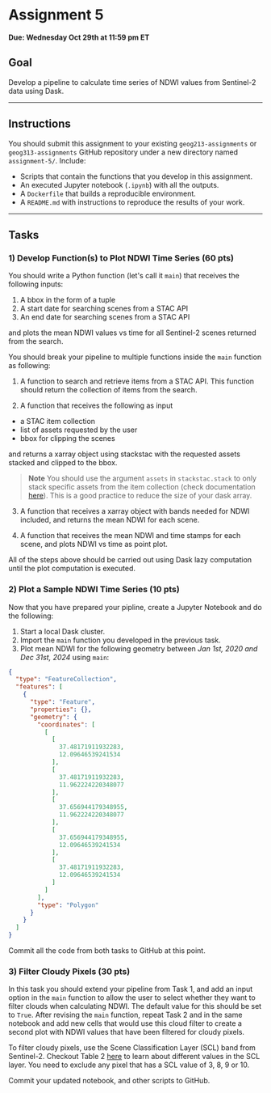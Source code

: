 # Assignment 5

**Due: Wednesday Oct 29th at 11:59 pm ET**

## Goal
Develop a pipeline to calculate time series of NDWI values from Sentinel-2 data using Dask. 

---

## Instructions
You should submit this assignment to your existing `geog213-assignments` or `geog313-assignments` GitHub repository under a new directory named `assignment-5/`.
Include:
- Scripts that contain the functions that you develop in this assignment.
- An executed Jupyter notebook (`.ipynb`) with all the outputs.
- A `Dockerfile` that builds a reproducible environment.
- A `README.md` with instructions to reproduce the results of your work.
---

## Tasks

### 1) Develop Function(s) to Plot NDWI Time Series (60 pts)

You should write a Python function (let's call it `main`) that receives the following inputs: 
1. A bbox in the form of a tuple
1. A start date for searching scenes from a STAC API
1. An end date for searching scenes from a STAC API

and plots the mean NDWI values vs time for all Sentinel-2 scenes returned from the search. 

You should break your pipeline to multiple functions inside the `main` function as following:
1. A function to search and retrieve items from a STAC API. This function should return the collection of items from the search. 

2. A function that receives the following as input
  - a STAC item collection
  - list of assets requested by the user 
  - bbox for clipping the scenes

  and returns a xarray object using stackstac with the requested assets stacked and clipped to the bbox.

 > **Note** You should use the argument `assets` in `stackstac.stack` to only stack specific assets from the item collection (check documentation [here](https://stackstac.readthedocs.io/en/latest/api/main/stackstac.stack.html#stackstac.stack.params.assets)). This is a good practice to reduce the size of your dask array. 

3. A function that receives a xarray object with bands needed for NDWI included, and returns the mean NDWI for each scene. 

4. A function that receives the mean NDWI and time stamps for each scene, and plots NDWI vs time as point plot. 

All of the steps above should be carried out using Dask lazy computation until the plot computation is executed. 



### 2) Plot a Sample NDWI Time Series (10 pts)

Now that you have prepared your pipline, create a Jupyter Notebook and do the following:
1. Start a local Dask cluster. 
1. Import the `main` function you developed in the previous task. 
1. Plot mean NDWI for the following geometry between *Jan 1st, 2020 and Dec 31st, 2024* using `main`:

``` json
{
  "type": "FeatureCollection",
  "features": [
    {
      "type": "Feature",
      "properties": {},
      "geometry": {
        "coordinates": [
          [
            [
              37.48171911932283,
              12.09646539241534
            ],
            [
              37.48171911932283,
              11.962224220348077
            ],
            [
              37.656944179348955,
              11.962224220348077
            ],
            [
              37.656944179348955,
              12.09646539241534
            ],
            [
              37.48171911932283,
              12.09646539241534
            ]
          ]
        ],
        "type": "Polygon"
      }
    }
  ]
}
```

Commit all the code from both tasks to GitHub at this point. 


### 3) Filter Cloudy Pixels (30 pts)

In this task you should extend your pipeline from Task 1, and add an input option in the `main` function to allow the user to select whether they want to filter clouds when calculating NDWI. The default value for this should be set to `True`. After revising the `main` function, repeat Task 2 and in the same notebook and add new cells that would use this cloud filter to create a second plot with NDWI values that have been filtered for cloudy pixels. 

To filter cloudy pixels, use the Scene Classification Layer (SCL) band from Sentinel-2. Checkout Table 2 [here](https://sentiwiki.copernicus.eu/web/s2-processing#S2Processing-ClassificationMaskGeneration) to learn about different values in the SCL layer. You need to exclude any pixel that has a SCL value of 3, 8, 9 or 10.

Commit your updated notebook, and other scripts to GitHub. 